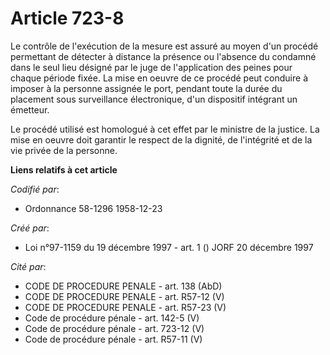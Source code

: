 # Article 723-8

Le contrôle de l'exécution de la mesure est assuré au moyen d'un procédé permettant de détecter à distance la présence ou
l'absence du condamné dans le seul lieu désigné par le juge de l'application des peines pour chaque période fixée. La mise en
oeuvre de ce procédé peut conduire à imposer à la personne assignée le port, pendant toute la durée du placement sous
surveillance électronique, d'un dispositif intégrant un émetteur.

Le procédé utilisé est homologué à cet effet par le ministre de la justice. La mise en oeuvre doit garantir le respect de la
dignité, de l'intégrité et de la vie privée de la personne.

**Liens relatifs à cet article**

_Codifié par_:

  - Ordonnance 58-1296 1958-12-23

_Créé par_:

  - Loi n°97-1159 du 19 décembre 1997 - art. 1 () JORF 20 décembre 1997

_Cité par_:

  - CODE DE PROCEDURE PENALE - art. 138 (AbD)
  - CODE DE PROCEDURE PENALE - art. R57-12 (V)
  - CODE DE PROCEDURE PENALE - art. R57-23 (V)
  - Code de procédure pénale - art. 142-5 (V)
  - Code de procédure pénale - art. 723-12 (V)
  - Code de procédure pénale - art. R57-11 (V)
